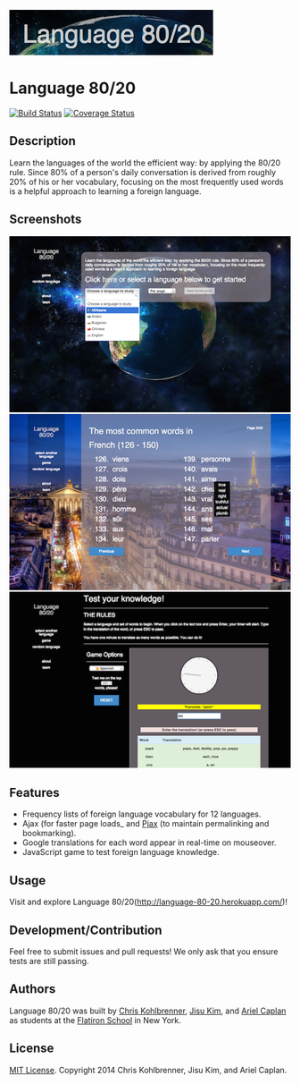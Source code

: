 [![Language 80/20](/app/assets/images/logo.png)](http://language-80-20.herokuapp.com/)
# Language 80/20
[![Build Status](https://travis-ci.org/chriskohlbrenner/language8020.png)](https://travis-ci.org/chriskohlbrenner/language8020)
[![Coverage Status](https://coveralls.io/repos/chriskohlbrenner/language8020/badge.png?branch=master)](https://coveralls.io/r/chriskohlbrenner/language8020?branch=master)

## Description

Learn the languages of the world the efficient way: by applying the 80/20 rule. Since 80% of a person's daily conversation is derived from roughly 20% of his or her vocabulary, focusing on the most frequently used words is a helpful approach to learning a foreign language.

## Screenshots

[![](/app/assets/images/homepage.png "Homepage")](http://language-80-20.herokuapp.com/)
[![](/app/assets/images/language-page.png "Language Page")](http://language-80-20.herokuapp.com/)
[![](/app/assets/images/game.png "Game")](http://language-80-20.herokuapp.com/)


## Features

- Frequency lists of foreign language vocabulary for 12 languages.
- Ajax (for faster page loads_ and [Pjax](https://github.com/defunkt/jquery-pjax) (to maintain permalinking and bookmarking).
- Google translations for each word appear in real-time on mouseover.
- JavaScript game to test foreign language knowledge.

## Usage

Visit and explore Language 80/20(http://language-80-20.herokuapp.com/)!

## Development/Contribution

Feel free to submit issues and pull requests! We only ask that you ensure tests are still passing.

## Authors

Language 80/20 was built by [Chris Kohlbrenner](https://github.com/chriskohlbrenner), [Jisu Kim](https://github.com/JisuKim82), and [Ariel Caplan](https://github.com/amcaplan) as students at the [Flatiron School](http://flatironschool.com/) in New York.

## License
[MIT License](https://github.com/chriskohlbrenner/language8020/blob/master/LICENSE). Copyright 2014 Chris Kohlbrenner, Jisu Kim, and Ariel Caplan.